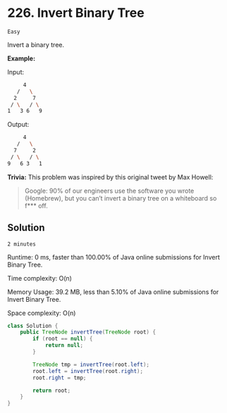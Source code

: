 # 226. Invert Binary Tree

`Easy`

Invert a binary tree.

**Example:**

Input:

```bash
     4
   /   \
  2     7
 / \   / \
1   3 6   9
```

Output:

```bash
     4
   /   \
  7     2
 / \   / \
9   6 3   1
```

**Trivia:**
This problem was inspired by this original tweet by Max Howell:

> Google: 90% of our engineers use the software you wrote (Homebrew), but you can’t invert a binary tree on a whiteboard so f*** off.

## Solution

`2 minutes`

Runtime: 0 ms, faster than 100.00% of Java online submissions for Invert Binary Tree.

Time complexity: O(n)

Memory Usage: 39.2 MB, less than 5.10% of Java online submissions for Invert Binary Tree.

Space complexity: O(n)

```java
class Solution {
    public TreeNode invertTree(TreeNode root) {
        if (root == null) {
            return null;
        }

        TreeNode tmp = invertTree(root.left);
        root.left = invertTree(root.right);
        root.right = tmp;

        return root;
    }
}
```